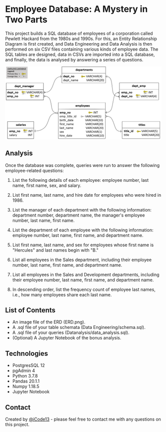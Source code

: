 # Employee Database: A Mystery in Two Parts
This project builds a SQL database of employees of a corporation called Pewlett Hackard from the 1980s and 1990s. For this, an Entity Relationship Diagram is first created, and Data Engineering and Data Analysis is then performed on six CSV files containing various kinds of employee data. The SQL tables are designed, data in CSVs are imported into a SQL database, and finally, the data is analysed by answering a series of questions.

![Entity Relationship Diagram](./EmployeeSQL/ERD.png)

## Analysis
Once the database was complete, queries were run to answer the following employee-related questions:

1. List the following details of each employee: employee number, last name, first name, sex, and salary.

2. List first name, last name, and hire date for employees who were hired in 1986.

3. List the manager of each department with the following information: department number, department name, the manager's employee number, last name, first name.

4. List the department of each employee with the following information: employee number, last name, first name, and department name.

5. List first name, last name, and sex for employees whose first name is "Hercules" and last names begin with "B."

6. List all employees in the Sales department, including their employee number, last name, first name, and department name.

7. List all employees in the Sales and Development departments, including their employee number, last name, first name, and department name.

8. In descending order, list the frequency count of employee last names, i.e., how many employees share each last name.

## List of Contents
- An image file of the ERD (ERD.png).
- A .sql file of your table schemata (Data Engineering/schema.sql).
- A .sql file of your queries (Datanalysis/data_analysis.sql).
- (Optional) A Jupyter Notebook of the bonus analysis.

## Technologies
- PostgresSQL 12
- pgAdmin 4
- Python 3.7.8
- Pandas 20.1.1
- Numpy 1.18.5
- Jupyter Notebook

## Contact
Created by [@iCode13](https://github.com/iCode13) - please feel free to contact me with any questions on this project.